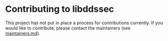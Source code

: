 Contributing to libddssec
=========================

This project has not put in place a process for contributions currently. If you
would like to contribute, please contact the maintainers
(see [maintainers.md](./maintainers.md)).
